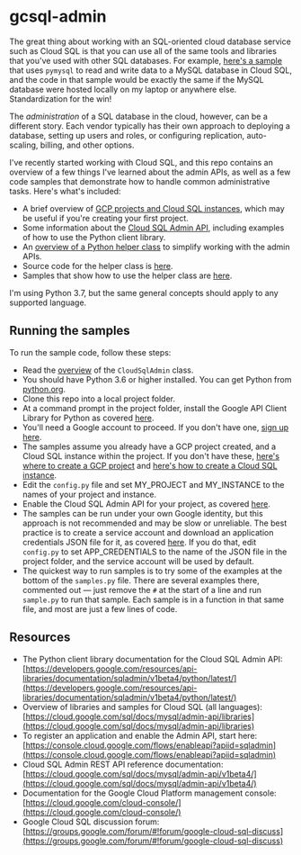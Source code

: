 # gcsql-admin
The great thing about working with an SQL-oriented cloud database service such as Cloud SQL is that you can use all of the same tools and libraries that you've used with other SQL databases. For example, [here's a sample](https://github.com/dmahugh/weather-tracker) that uses ```pymysql``` to read and write data to a MySQL database in Cloud SQL, and the code in that sample would be exactly the same if the MySQL database were hosted locally on my laptop or anywhere else. Standardization for the win!

The _administration_ of a SQL database in the cloud, however, can be a different story. Each vendor typically has their own approach to deploying a database, setting up users and roles, or configuring replication, auto-scaling, billing, and other options.

I've recently started working with Cloud SQL, and this repo contains an overview of a few things I've learned about the admin APIs, as well as a few code samples that demonstrate how to handle common administrative tasks. Here's what's included:

* A brief overview of [GCP projects and Cloud SQL instances](projects-instances.md), which may be useful if you're creating your first project.
* Some information about the [Cloud SQL Admin API](admin-api.md), including examples of how to use the Python client library.
* An [overview of a Python helper class](helper-class.md) to simplify working with the admin APIs.
* Source code for the helper class is [here](gcsql_admin.py).
* Samples that show how to use the helper class are [here](samples.py).

I'm using Python 3.7, but the same general concepts should apply to any supported language.

## Running the samples

To run the sample code, follow these steps:

* Read the [overview](helper-class.md) of the ```CloudSqlAdmin``` class.
* You should have Python 3.6 or higher installed. You can get Python from [python.org](https://www.python.org/).
* Clone this repo into a local project folder.
* At a command prompt in the project folder, install the Google API Client Library for Python as covered [here](https://developers.google.com/api-client-library/python/start/installation).
* You'll need a Google account to proceed. If you don't have one, [sign up here](https://support.google.com/accounts/answer/27441?hl=en).
* The samples assume you already have a GCP project created, and a Cloud SQL instance within the project. If you don't have these, [here's where to create a GCP project](https://console.developers.google.com/cloud-resource-manager) and [here's how to create a Cloud SQL instance](https://cloud.google.com/sql/docs/mysql/create-instance).
* Edit the ```config.py``` file and set MY_PROJECT and MY_INSTANCE to the names of your project and instance.
* Enable the Cloud SQL Admin API for your project, as covered [here](https://console.cloud.google.com/flows/enableapi?apiid=sqladmin
).
* The samples can be run under your own Google identity, but this approach is not recommended and may be slow or unreliable. The best practice is to create a service account and download an application credentials JSON file for it, as covered [here](https://cloud.google.com/iam/docs/creating-managing-service-account-keys). If you do that, edit ```config.py``` to set APP_CREDENTIALS to the name of the JSON file in the project folder, and the service account will be used by default.
* The quickest way to run samples is to try some of the examples at the bottom of the ```samples.py``` file. There are several examples there, commented out &mdash; just remove the ```#``` at the start of a line and run ```sample.py``` to run that sample. Each sample is in a function in that same file, and most are just a few lines of code.

## Resources

* The Python client library documentation for the Cloud SQL Admin API: [https://developers.google.com/resources/api-libraries/documentation/sqladmin/v1beta4/python/latest/](https://developers.google.com/resources/api-libraries/documentation/sqladmin/v1beta4/python/latest/)
* Overview of libraries and samples for Cloud SQL (all languages): [https://cloud.google.com/sql/docs/mysql/admin-api/libraries](https://cloud.google.com/sql/docs/mysql/admin-api/libraries)
* To register an application and enable the Admin API, start here: [https://console.cloud.google.com/flows/enableapi?apiid=sqladmin](https://console.cloud.google.com/flows/enableapi?apiid=sqladmin)
* Cloud SQL Admin REST API reference documentation: [https://cloud.google.com/sql/docs/mysql/admin-api/v1beta4/](https://cloud.google.com/sql/docs/mysql/admin-api/v1beta4/)
* Documentation for the Google Cloud Platform management console: [https://cloud.google.com/cloud-console/](https://cloud.google.com/cloud-console/)
* Google Cloud SQL discussion forum: [https://groups.google.com/forum/#!forum/google-cloud-sql-discuss](https://groups.google.com/forum/#!forum/google-cloud-sql-discuss)
